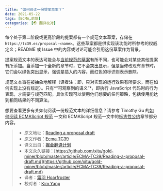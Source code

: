 ```yaml
---
title: "如何阅读一份提案草案？"
date: 2021-05-22
tags: [ECMA,前端]
categories: [🌏 翻译校对]
---
```


每个处于第二阶段或更高阶段的提案都有一个规范文本草案，存储在 `https://tc39.es/proposal-<name>`。这些草案都是供实现该功能时所参考的权威定义；README 或 Issue 中的内容或讨论可能会引用这份草案作为背景。

提案规范文本的表达可能会与[当前规范的草案](https://tc39.es/ecma262)有所不同，也可能会对某些其他提案有所添加。当添加一个全新的章节时，它不会突出显示，但是当修改现有章节时，它们会以绿色突出显示，强调是插入的内容，而红色的标识则表示删除。

规范文本旨在被抽象地解释（译者注：即，只对实现的运行效果有所要求，而在如何实现上没有规定）。只有*“可观察到的语义”*，即执行 JavaScript 代码时的行为表现，才需要与规范匹配。具体实现可以使用他们想要的任何策略，包括使用能达到相同结果的不同算法。

想要查看更多有关如何阅读一份规范文本的详细信息？请参考 Timothy Gu 的[如何阅读 ECMAScript 规范](https://timothygu.me/es-howto/) 一文和 ECMAScript 规范一文中的[标志性公约](https://tc39.es/ecma262/#sec-notational-conventions)章节部分内容。


> * 原文地址：[Reading a proposal draft](https://github.com/tc39/how-we-work/blob/master/how-to-read.md)
> * 原文作者：[Ecma TC39](https://github.com/tc39/how-we-work)
> * 译文出自：[掘金翻译计划](https://github.com/xitu/gold-miner)
> * 本文永久链接：[https://github.com/xitu/gold-miner/blob/master/article/ECMA-TC39/Reading-a-proposal-draft.md](https://github.com/xitu/gold-miner/blob/master/article/ECMA-TC39/Reading-a-proposal-draft.md)
> * 译者：[霜羽 Hoarfroster](https://github.com/PassionPenguin)
> * 校对者：[Kim Yang](https://github.com/KimYangOfCat)